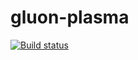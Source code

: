 # gluon-plasma

[![Build status](https://ci.appveyor.com/api/projects/status/7ph3lymxv7ki0q4v?svg=true)](https://ci.appveyor.com/project/cmourglia/gluon-plasma)
